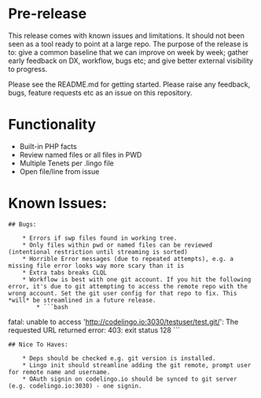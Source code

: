 # Pre-release

This release comes with known issues and limitations. It should not been seen as a tool ready to point at a large repo. The purpose of the release is to: give a common baseline that we can improve on week by week; gather early feedback on DX, workflow, bugs etc; and give better external visibility to progress.

Please see the README.md for getting started. Please raise any feedback, bugs, feature requests etc as an issue on this repository.

# Functionality

* Built-in PHP facts
* Review named files or all files in PWD
* Multiple Tenets per .lingo file
* Open file/line from issue

# Known Issues:

	## Bugs:

		* Errors if swp files found in working tree.
		* Only files within pwd or named files can be reviewed (intentional restriction until streaming is sorted)
		* Horrible Error messages (due to repeated attempts), e.g. a missing file error looks way more scary than it is
		* Extra tabs breaks CLQL
		* Workflow is best with one git account. If you hit the following error, it's due to git attempting to access the remote repo with the wrong account. Set the git user config for that repo to fix. This *will* be streamlined in a future release.
			* ```bash
fatal: unable to access 'http://codelingo.io:3030/testuser/test.git/': The requested URL returned error: 403: exit status 128
			```

	## Nice To Haves:

		* Deps should be checked e.g. git version is installed.
		* Lingo init should streamline adding the git remote, prompt user for remote name and username.
		* OAuth signin on codelingo.io should be synced to git server (e.g. codelingo.io:3030) - one signin.
